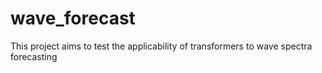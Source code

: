 # wave_forecast
This project aims to test the applicability of transformers to wave spectra forecasting
